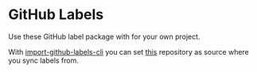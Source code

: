# GitHub Labels

Use these GitHub label package with for your own project.

With [import-github-labels-cli](https://github.com/abhijithvijayan/import-github-labels-cli) you can set [this](https://github.com/saschazengler/github_labels) repository as source where you sync labels from.
